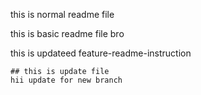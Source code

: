 this is normal readme file

this is basic readme file bro

this is updateed feature-readme-instruction

    ## this is update file
    hii update for new branch

